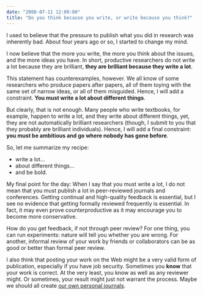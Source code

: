 ```yaml
---
date: "2008-07-11 12:00:00"
title: "Do you think because you write, or write because you think?"
---
```




I used to believe that the pressure to publish what you did in research was inherently bad. About four years ago or so, I started to change my mind.

I now believe that the more you write, the more you think about the issues, and the more ideas you have. In short, productive researchers do not write a lot because they are brilliant, __they are brilliant because they write a lot__.

This statement has counterexamples, however. We all know of some researchers who produce papers after papers, all of them toying with the same set of narrow ideas, or all of them misguided. Hence, I will add a constraint. __You must write a lot about different things__. 

But clearly, that is not enough. Many people who write textbooks, for example, happen to write a lot, and they write about different things, yet, they are not automatically brilliant researchers (though, I submit to you that they probably are brilliant individuals). Hence, I will add a final constraint: __you must be ambitious and go where nobody has gone before__.

So, let me summarize my recipe:

- write a lot&hellip;
- about different things&hellip;
- and be bold.


My final point for the day: When I say that you must write a lot, I do not mean that you must publish a lot in peer-reviewed journals and conferences. Getting continual and high-quality feedback is essential, but I see no evidence that getting formally reviewed frequently is essential. In fact, it may even prove counterproductive as it may encourage you to become more conservative. 

How do you get feedback, if not through peer review? For one thing, you can run experiments: nature will tell you whether you are wrong. For another, informal review of your work by friends or collaborators can be as good or better than formal peer review. 

I also think that posting your work on the Web might be a very valid form of publication, especially if you have job security. Sometimes you __know__ that your work is correct. At the very least, you know as well as any reviewer might. Or sometimes, your result might just not warrant the process. Maybe we should all create [our own personal journals](http://www.math.rutgers.edu/~zeilberg/pj.html).

